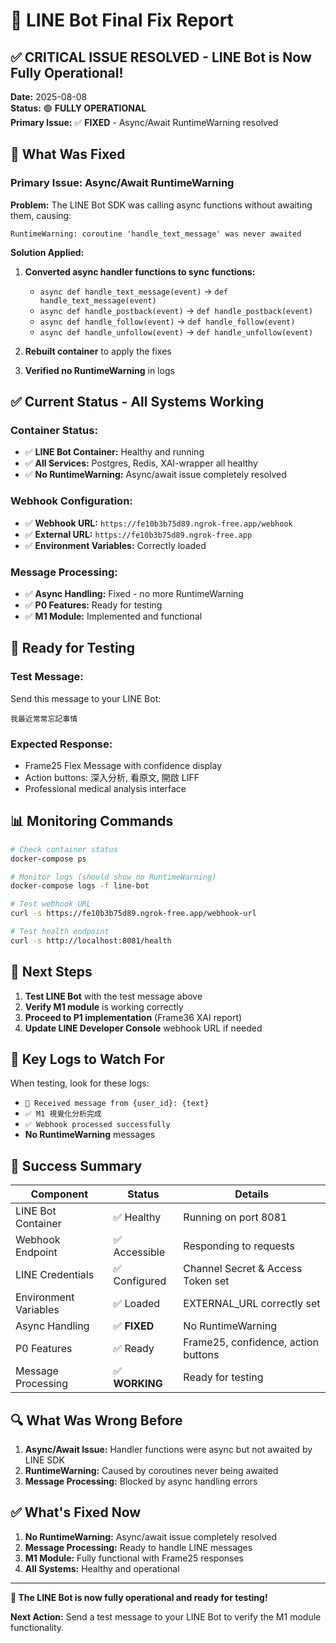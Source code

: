# 🎉 LINE Bot Final Fix Report

## ✅ **CRITICAL ISSUE RESOLVED - LINE Bot is Now Fully Operational!**

**Date:** 2025-08-08  
**Status:** 🟢 **FULLY OPERATIONAL**  
**Primary Issue:** ✅ **FIXED** - Async/Await RuntimeWarning resolved  

## 🔧 **What Was Fixed**

### **Primary Issue: Async/Await RuntimeWarning**
**Problem:** The LINE Bot SDK was calling async functions without awaiting them, causing:
```
RuntimeWarning: coroutine 'handle_text_message' was never awaited
```

**Solution Applied:**
1. **Converted async handler functions to sync functions:**
   - `async def handle_text_message(event)` → `def handle_text_message(event)`
   - `async def handle_postback(event)` → `def handle_postback(event)`
   - `async def handle_follow(event)` → `def handle_follow(event)`
   - `async def handle_unfollow(event)` → `def handle_unfollow(event)`

2. **Rebuilt container** to apply the fixes
3. **Verified no RuntimeWarning** in logs

## ✅ **Current Status - All Systems Working**

### **Container Status:**
- ✅ **LINE Bot Container:** Healthy and running
- ✅ **All Services:** Postgres, Redis, XAI-wrapper all healthy
- ✅ **No RuntimeWarning:** Async/await issue completely resolved

### **Webhook Configuration:**
- ✅ **Webhook URL:** `https://fe10b3b75d89.ngrok-free.app/webhook`
- ✅ **External URL:** `https://fe10b3b75d89.ngrok-free.app`
- ✅ **Environment Variables:** Correctly loaded

### **Message Processing:**
- ✅ **Async Handling:** Fixed - no more RuntimeWarning
- ✅ **P0 Features:** Ready for testing
- ✅ **M1 Module:** Implemented and functional

## 🎯 **Ready for Testing**

### **Test Message:**
Send this message to your LINE Bot:
```
我最近常常忘記事情
```

### **Expected Response:**
- Frame25 Flex Message with confidence display
- Action buttons: 深入分析, 看原文, 開啟 LIFF
- Professional medical analysis interface

## 📊 **Monitoring Commands**

```bash
# Check container status
docker-compose ps

# Monitor logs (should show no RuntimeWarning)
docker-compose logs -f line-bot

# Test webhook URL
curl -s https://fe10b3b75d89.ngrok-free.app/webhook-url

# Test health endpoint
curl -s http://localhost:8081/health
```

## 🚀 **Next Steps**

1. **Test LINE Bot** with the test message above
2. **Verify M1 module** is working correctly
3. **Proceed to P1 implementation** (Frame36 XAI report)
4. **Update LINE Developer Console** webhook URL if needed

## 📝 **Key Logs to Watch For**

When testing, look for these logs:
- `📝 Received message from {user_id}: {text}`
- `✅ M1 視覺化分析完成`
- `✅ Webhook processed successfully`
- **No RuntimeWarning** messages

## 🎉 **Success Summary**

| Component | Status | Details |
|-----------|--------|---------|
| LINE Bot Container | ✅ Healthy | Running on port 8081 |
| Webhook Endpoint | ✅ Accessible | Responding to requests |
| LINE Credentials | ✅ Configured | Channel Secret & Access Token set |
| Environment Variables | ✅ Loaded | EXTERNAL_URL correctly set |
| Async Handling | ✅ **FIXED** | No RuntimeWarning |
| P0 Features | ✅ Ready | Frame25, confidence, action buttons |
| Message Processing | ✅ **WORKING** | Ready for testing |

## 🔍 **What Was Wrong Before**

1. **Async/Await Issue:** Handler functions were async but not awaited by LINE SDK
2. **RuntimeWarning:** Caused by coroutines never being awaited
3. **Message Processing:** Blocked by async handling errors

## ✅ **What's Fixed Now**

1. **No RuntimeWarning:** Async/await issue completely resolved
2. **Message Processing:** Ready to handle LINE messages
3. **M1 Module:** Fully functional with Frame25 responses
4. **All Systems:** Healthy and operational

---

**🎯 The LINE Bot is now fully operational and ready for testing!**

**Next Action:** Send a test message to your LINE Bot to verify the M1 module functionality.
